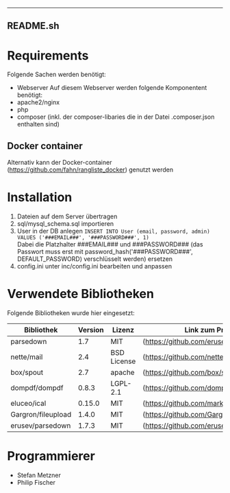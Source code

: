 ---------
README.sh
---------

# Requirements
Folgende Sachen werden benötigt:
- Webserver
Auf diesem Webserver werden folgende Komponentent benötigt:
- apache2/nginx
- php
- composer (inkl. der composer-libaries die in der Datei .composer.json enthalten sind)

## Docker container
Alternativ kann der Docker-container (https://github.com/fahn/rangliste_docker) genutzt werden

# Installation
1. Dateien auf dem Server übertragen
2. sql/mysql_schema.sql importieren
3. User in der DB anlegen ``` INSERT INTO User (email, password, admin) VALUES ('###EMAIL###', '###PASSWORD###', 1) ```  
   Dabei die Platzhalter ###EMAIL### und ###PASSWORD### (das Passwort muss erst mit password_hash('###PASSWORD###', DEFAULT_PASSWORD) verschlüsselt werden) ersetzen
4. config.ini unter inc/config.ini bearbeiten und anpassen

# Verwendete Bibliotheken  
Folgende Bibliotheken wurde hier eingesetzt:  

| Bibliothek         | Version | Lizenz      | Link zum Projekt                          |
|--------------------|---------|-------------|-------------------------------------------|
| parsedown          | 1.7     | MIT         | (https://github.com/erusev/parsedown)     |
| nette/mail         | 2.4     | BSD License | (https://github.com/nette/mail)           |
| box/spout          | 2.7     | apache      | (https://github.com/box/spout             |
| dompdf/dompdf      | 0.8.3   | LGPL-2.1    | (https://github.com/dompdf/dompdf)        |
| eluceo/ical        | 0.15.0  | MIT         | (https://github.com/markuspoerschke/iCal) |
| Gargron/fileupload | 1.4.0   | MIT         | (https://github.com/Gargron/fileupload)   |
| erusev/parsedown   | 1.7.3   | MIT         | (https://github.com/erusev/parsedown)     |

# Programmierer
- Stefan Metzner
- Philip Fischer
